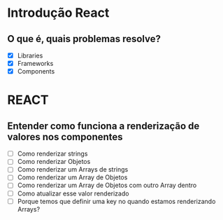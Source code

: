 # Introdução React

## O que é, quais problemas resolve?

- [x] Libraries
- [x] Frameworks
- [x] Components

# REACT

## Entender como funciona a renderização de valores nos componentes
- [ ] Como renderizar strings
- [ ] Como renderizar Objetos
- [ ] Como renderizar um Arrays de strings
- [ ] Como renderizar um Array de Objetos
- [ ] Como renderizar um Array de Objetos com outro Array dentro
- [ ] Como atualizar esse valor renderizado
- [ ] Porque temos que definir uma key no quando estamos renderizando Arrays?
